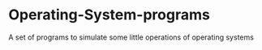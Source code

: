 # Operating-System-programs
A set of programs to simulate some little operations of operating systems
